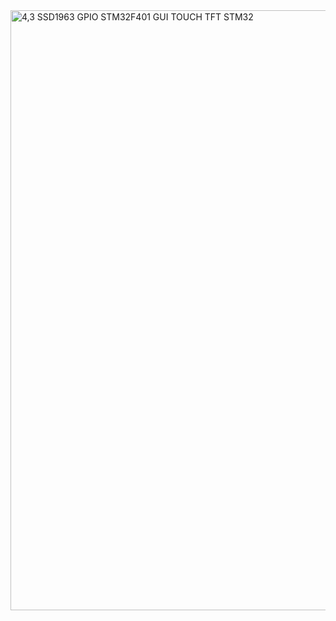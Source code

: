 


<img width="960" alt="4,3 SSD1963 GPIO STM32F401 GUI TOUCH TFT STM32" src="https://user-images.githubusercontent.com/31142397/221385326-514994c0-8ea3-46a9-a6c7-36daff3665f6.png">

